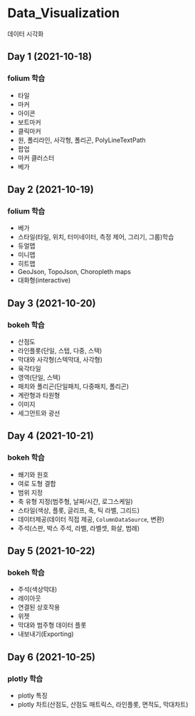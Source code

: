 # Data_Visualization
데이터 시각화

## Day 1 (2021-10-18)

### folium 학습
- 타일
- 마커
- 아이콘
- 보트마커
- 클릭마커
- 원, 폴리라인, 사각형, 폴리곤, PolyLineTextPath
- 팝업
- 마커 클러스터
- 베가

## Day 2 (2021-10-19)

### folium 학습
- 베가
- 스타일(타일, 위치, 터미네이터, 측정 제어, 그리기, 그룹)학습
- 듀얼맵
- 미니맵
- 히트맵
- GeoJson, TopoJson, Choropleth maps
- 대화형(interactive)

## Day 3 (2021-10-20)

### bokeh 학습
- 산점도
- 라인플롯(단일, 스텝, 다중, 스텍)
- 막대와 사각형(스텍막대, 사각형)
- 육각타일
- 영역(단일, 스텍)
- 패치와 폴리곤(단일패치, 다중패치, 폴리곤)
- 계란형과 타원형
- 이미지
- 세그먼트와 광선

## Day 4 (2021-10-21)

### bokeh 학습

- 쐐기와 원호
- 여로 도형 결합
- 범위 지정
- 축 유형 지정(범주형, 날짜/시간, 로그스케일)
- 스타일(색상, 플롯, 글리프, 축, 틱 라벨, 그리드)
- 데이터제공(데이터 직접 제공, `ColumnDataSource`, 변환)
- 주석(스판, 박스 주석, 라벨, 라벨셋, 화살, 범례)
 
## Day 5 (2021-10-22)

### bokeh 학습

- 주석(색상막대)
- 레이아웃
- 연결된 상호작용
- 위젯
- 막대와 범주형 데이터 플롯
- 내보내기(Exporting)

## Day 6 (2021-10-25)

### plotly 학습

- plotly 특징
- plotly 차트(산점도, 산점도 매트릭스, 라인플롯, 면적도, 막대차트) 
